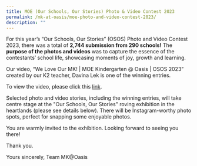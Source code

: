 ```yaml
---
title: MOE (Our Schools, Our Stories) Photo & Video Contest 2023
permalink: /mk-at-oasis/moe-photo-and-video-contest-2023/
description: ""
---
```

For this year’s “Our Schools, Our Stories” (OSOS) Photo and Video Contest 2023, there was a total of **2,744 submission from 290 schools!** The **purpose of the photos and videos** was to capture the essence of the contestants’ school life, showcasing moments of joy, growth and learning.

Our video, “We Love Our MK! | MOE Kindergarten @ Oasis | OSOS 2023” created by our K2 teacher, Davina Lek is one of the winning entries.

To view the video, please click this [link](https://youtu.be/EsWFJjotDBA?si=YIND7_GpntZW8jWA).

Selected photo and video stories, including the winning entries, will take centre stage at the "Our Schools, Our Stories" roving exhibition in the heartlands (please see details below). There will be Instagram-worthy photo spots, perfect for snapping some enjoyable photos.

You are warmly invited to the exhibition. Looking forward to seeing you there!


Thank you.

Yours sincerely,
Team MK@Oasis